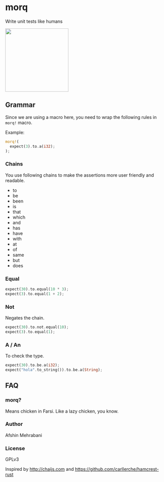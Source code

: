 # morq
Write unit tests like humans

<img src="http://clipart-library.com/images/qcBAnE68i.png" width="200" />



## Grammar

Since we are using a macro here, you need to wrap the following rules in `morq!` macro.

Example:  

```rust
morq!(
  expect(3).to.a(i32);
);
```


### Chains

You use following chains to make the assertions more user friendly and readable.

 - to
 - be
 - been
 - is
 - that
 - which
 - and
 - has
 - have
 - with
 - at
 - of
 - same
 - but
 - does

### Equal

```rust
expect(30).to.equal(10 * 3);
expect(3).to.equal(1 + 2);
```

### Not

Negates the chain.


```rust
expect(30).to.not.equal(10);
expect(3).to.equal(1);
```

### A / An

To check the type.

```rust
expect(30).to.be.a(i32);
expect("hola".to_string()).to.be.a(String);
```

## FAQ

### morq?

Means chicken in Farsi. Like a lazy chicken, you know.

### Author

Afshin Mehrabani

### License

GPLv3  

Inspired by http://chaijs.com and https://github.com/carllerche/hamcrest-rust
